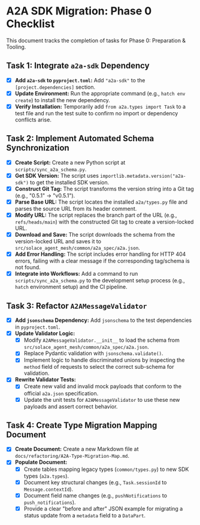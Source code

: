 # A2A SDK Migration: Phase 0 Checklist

This document tracks the completion of tasks for Phase 0: Preparation & Tooling.

## Task 1: Integrate `a2a-sdk` Dependency

- [x] **Add `a2a-sdk` to `pyproject.toml`:** Add `"a2a-sdk"` to the `[project.dependencies]` section.
- [x] **Update Environment:** Run the appropriate command (e.g., `hatch env create`) to install the new dependency.
- [x] **Verify Installation:** Temporarily add `from a2a.types import Task` to a test file and run the test suite to confirm no import or dependency conflicts arise.

## Task 2: Implement Automated Schema Synchronization

- [x] **Create Script:** Create a new Python script at `scripts/sync_a2a_schema.py`.
- [x] **Get SDK Version:** The script uses `importlib.metadata.version("a2a-sdk")` to get the installed SDK version.
- [x] **Construct Git Tag:** The script transforms the version string into a Git tag (e.g., "0.5.1" -> "v0.5.1").
- [x] **Parse Base URL:** The script locates the installed `a2a/types.py` file and parses the source URL from its header comment.
- [x] **Modify URL:** The script replaces the branch part of the URL (e.g., `refs/heads/main`) with the constructed Git tag to create a version-locked URL.
- [x] **Download and Save:** The script downloads the schema from the version-locked URL and saves it to `src/solace_agent_mesh/common/a2a_spec/a2a.json`.
- [x] **Add Error Handling:** The script includes error handling for HTTP 404 errors, failing with a clear message if the corresponding tag/schema is not found.
- [x] **Integrate into Workflows:** Add a command to run `scripts/sync_a2a_schema.py` to the development setup process (e.g., `hatch` environment setup) and the CI pipeline.

## Task 3: Refactor `A2AMessageValidator`

- [x] **Add `jsonschema` Dependency:** Add `jsonschema` to the test dependencies in `pyproject.toml`.
- [x] **Update Validator Logic:**
    - [x] Modify `A2AMessageValidator.__init__` to load the schema from `src/solace_agent_mesh/common/a2a_spec/a2a.json`.
    - [x] Replace Pydantic validation with `jsonschema.validate()`.
    - [x] Implement logic to handle discriminated unions by inspecting the `method` field of requests to select the correct sub-schema for validation.
- [x] **Rewrite Validator Tests:**
    - [x] Create new valid and invalid mock payloads that conform to the official `a2a.json` specification.
    - [x] Update the unit tests for `A2AMessageValidator` to use these new payloads and assert correct behavior.

## Task 4: Create Type Migration Mapping Document

- [x] **Create Document:** Create a new Markdown file at `docs/refactoring/A2A-Type-Migration-Map.md`.
- [x] **Populate Document:**
    - [x] Create tables mapping legacy types (`common/types.py`) to new SDK types (`a2a.types`).
    - [x] Document key structural changes (e.g., `Task.sessionId` to `Message.contextId`).
    - [x] Document field name changes (e.g., `pushNotifications` to `push_notifications`).
    - [x] Provide a clear "before and after" JSON example for migrating a status update from a `metadata` field to a `DataPart`.
